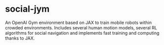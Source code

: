 # social-jym
An OpenAI Gym environment based on JAX to train mobile robots within crowded environments. Includes several human motion models, several RL algorithms for social navigation and implements fast training and computing thanks to JAX.
